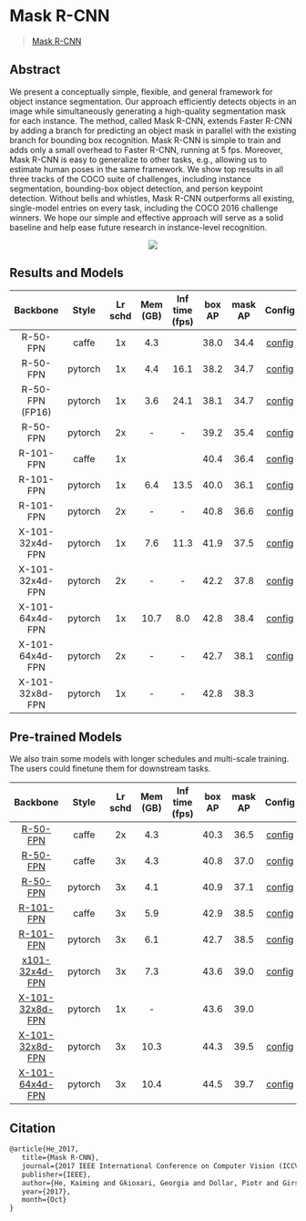 # Mask R-CNN

> [Mask R-CNN](https://arxiv.org/abs/1703.06870)

<!-- [ALGORITHM] -->

## Abstract

We present a conceptually simple, flexible, and general framework for object instance segmentation. Our approach efficiently detects objects in an image while simultaneously generating a high-quality segmentation mask for each instance. The method, called Mask R-CNN, extends Faster R-CNN by adding a branch for predicting an object mask in parallel with the existing branch for bounding box recognition. Mask R-CNN is simple to train and adds only a small overhead to Faster R-CNN, running at 5 fps. Moreover, Mask R-CNN is easy to generalize to other tasks, e.g., allowing us to estimate human poses in the same framework. We show top results in all three tracks of the COCO suite of challenges, including instance segmentation, bounding-box object detection, and person keypoint detection. Without bells and whistles, Mask R-CNN outperforms all existing, single-model entries on every task, including the COCO 2016 challenge winners. We hope our simple and effective approach will serve as a solid baseline and help ease future research in instance-level recognition.

<div align=center>
<img src="https://user-images.githubusercontent.com/40661020/143967081-c2552bed-9af2-46c4-ae44-5b3b74e5679f.png"/>
</div>

## Results and Models

|    Backbone     |  Style  | Lr schd | Mem (GB) | Inf time (fps) | box AP | mask AP |                                                        Config                                                         |                                                                                                                                                                            Download                                                                                                                                                                             |
| :-------------: | :-----: | :-----: | :------: | :------------: | :----: | :-----: | :-------------------------------------------------------------------------------------------------------------------: | :-------------------------------------------------------------------------------------------------------------------------------------------------------------------------------------------------------------------------------------------------------------------------------------------------------------------------------------------------------------: |
|    R-50-FPN     |  caffe  |   1x    |   4.3    |                |  38.0  |  34.4   | [config](https://github.com/open-mmlab/mmdetection/tree/master/configs/mask_rcnn/mask_rcnn_r50_caffe_fpn_1x_coco.py)  |   [model](https://download.openmmlab.com/mmdetection/v2.0/mask_rcnn/mask_rcnn_r50_caffe_fpn_1x_coco/mask_rcnn_r50_caffe_fpn_1x_coco_bbox_mAP-0.38__segm_mAP-0.344_20200504_231812-0ebd1859.pth) \| [log](https://download.openmmlab.com/mmdetection/v2.0/mask_rcnn/mask_rcnn_r50_caffe_fpn_1x_coco/mask_rcnn_r50_caffe_fpn_1x_coco_20200504_231812.log.json)    |
|    R-50-FPN     | pytorch |   1x    |   4.4    |      16.1      |  38.2  |  34.7   |    [config](https://github.com/open-mmlab/mmdetection/tree/master/configs/mask_rcnn/mask_rcnn_r50_fpn_1x_coco.py)     |                                  [model](https://download.openmmlab.com/mmdetection/v2.0/mask_rcnn/mask_rcnn_r50_fpn_1x_coco/mask_rcnn_r50_fpn_1x_coco_20200205-d4b0c5d6.pth) \| [log](https://download.openmmlab.com/mmdetection/v2.0/mask_rcnn/mask_rcnn_r50_fpn_1x_coco/mask_rcnn_r50_fpn_1x_coco_20200205_050542.log.json)                                  |
| R-50-FPN (FP16) | pytorch |   1x    |   3.6    |      24.1      |  38.1  |  34.7   |  [config](https://github.com/open-mmlab/mmdetection/tree/master/configs/mask_rcnn/mask_rcnn_r50_fpn_fp16_1x_coco.py)  |                             [model](https://download.openmmlab.com/mmdetection/v2.0/fp16/mask_rcnn_r50_fpn_fp16_1x_coco/mask_rcnn_r50_fpn_fp16_1x_coco_20200205-59faf7e4.pth) \| [log](https://download.openmmlab.com/mmdetection/v2.0/fp16/mask_rcnn_r50_fpn_fp16_1x_coco/mask_rcnn_r50_fpn_fp16_1x_coco_20200205_130539.log.json)                             |
|    R-50-FPN     | pytorch |   2x    |    -     |       -        |  39.2  |  35.4   |    [config](https://github.com/open-mmlab/mmdetection/tree/master/configs/mask_rcnn/mask_rcnn_r50_fpn_2x_coco.py)     |               [model](https://download.openmmlab.com/mmdetection/v2.0/mask_rcnn/mask_rcnn_r50_fpn_2x_coco/mask_rcnn_r50_fpn_2x_coco_bbox_mAP-0.392__segm_mAP-0.354_20200505_003907-3e542a40.pth) \| [log](https://download.openmmlab.com/mmdetection/v2.0/mask_rcnn/mask_rcnn_r50_fpn_2x_coco/mask_rcnn_r50_fpn_2x_coco_20200505_003907.log.json)               |
|    R-101-FPN    |  caffe  |   1x    |          |                |  40.4  |  36.4   | [config](https://github.com/open-mmlab/mmdetection/tree/master/configs/mask_rcnn/mask_rcnn_r101_caffe_fpn_1x_coco.py) |                [model](https://download.openmmlab.com/mmdetection/v2.0/mask_rcnn/mask_rcnn_r101_caffe_fpn_1x_coco/mask_rcnn_r101_caffe_fpn_1x_coco_20200601_095758-805e06c1.pth) \| [log](https://download.openmmlab.com/mmdetection/v2.0/mask_rcnn/mask_rcnn_r101_caffe_fpn_1x_coco/mask_rcnn_r101_caffe_fpn_1x_coco_20200601_095758.log.json)                 |
|    R-101-FPN    | pytorch |   1x    |   6.4    |      13.5      |  40.0  |  36.1   |    [config](https://github.com/open-mmlab/mmdetection/tree/master/configs/mask_rcnn/mask_rcnn_r101_fpn_1x_coco.py)    |                                [model](https://download.openmmlab.com/mmdetection/v2.0/mask_rcnn/mask_rcnn_r101_fpn_1x_coco/mask_rcnn_r101_fpn_1x_coco_20200204-1efe0ed5.pth) \| [log](https://download.openmmlab.com/mmdetection/v2.0/mask_rcnn/mask_rcnn_r101_fpn_1x_coco/mask_rcnn_r101_fpn_1x_coco_20200204_144809.log.json)                                |
|    R-101-FPN    | pytorch |   2x    |    -     |       -        |  40.8  |  36.6   |    [config](https://github.com/open-mmlab/mmdetection/tree/master/configs/mask_rcnn/mask_rcnn_r101_fpn_2x_coco.py)    |             [model](https://download.openmmlab.com/mmdetection/v2.0/mask_rcnn/mask_rcnn_r101_fpn_2x_coco/mask_rcnn_r101_fpn_2x_coco_bbox_mAP-0.408__segm_mAP-0.366_20200505_071027-14b391c7.pth) \| [log](https://download.openmmlab.com/mmdetection/v2.0/mask_rcnn/mask_rcnn_r101_fpn_2x_coco/mask_rcnn_r101_fpn_2x_coco_20200505_071027.log.json)             |
| X-101-32x4d-FPN | pytorch |   1x    |   7.6    |      11.3      |  41.9  |  37.5   | [config](https://github.com/open-mmlab/mmdetection/tree/master/configs/mask_rcnn/mask_rcnn_x101_32x4d_fpn_1x_coco.py) |                    [model](https://download.openmmlab.com/mmdetection/v2.0/mask_rcnn/mask_rcnn_x101_32x4d_fpn_1x_coco/mask_rcnn_x101_32x4d_fpn_1x_coco_20200205-478d0b67.pth) \| [log](https://download.openmmlab.com/mmdetection/v2.0/mask_rcnn/mask_rcnn_x101_32x4d_fpn_1x_coco/mask_rcnn_x101_32x4d_fpn_1x_coco_20200205_034906.log.json)                    |
| X-101-32x4d-FPN | pytorch |   2x    |    -     |       -        |  42.2  |  37.8   | [config](https://github.com/open-mmlab/mmdetection/tree/master/configs/mask_rcnn/mask_rcnn_x101_32x4d_fpn_2x_coco.py) | [model](https://download.openmmlab.com/mmdetection/v2.0/mask_rcnn/mask_rcnn_x101_32x4d_fpn_2x_coco/mask_rcnn_x101_32x4d_fpn_2x_coco_bbox_mAP-0.422__segm_mAP-0.378_20200506_004702-faef898c.pth) \| [log](https://download.openmmlab.com/mmdetection/v2.0/mask_rcnn/mask_rcnn_x101_32x4d_fpn_2x_coco/mask_rcnn_x101_32x4d_fpn_2x_coco_20200506_004702.log.json) |
| X-101-64x4d-FPN | pytorch |   1x    |   10.7   |      8.0       |  42.8  |  38.4   | [config](https://github.com/open-mmlab/mmdetection/tree/master/configs/mask_rcnn/mask_rcnn_x101_64x4d_fpn_1x_coco.py) |                    [model](https://download.openmmlab.com/mmdetection/v2.0/mask_rcnn/mask_rcnn_x101_64x4d_fpn_1x_coco/mask_rcnn_x101_64x4d_fpn_1x_coco_20200201-9352eb0d.pth) \| [log](https://download.openmmlab.com/mmdetection/v2.0/mask_rcnn/mask_rcnn_x101_64x4d_fpn_1x_coco/mask_rcnn_x101_64x4d_fpn_1x_coco_20200201_124310.log.json)                    |
| X-101-64x4d-FPN | pytorch |   2x    |    -     |       -        |  42.7  |  38.1   | [config](https://github.com/open-mmlab/mmdetection/tree/master/configs/mask_rcnn/mask_rcnn_x101_64x4d_fpn_2x_coco.py) |                [model](https://download.openmmlab.com/mmdetection/v2.0/mask_rcnn/mask_rcnn_x101_64x4d_fpn_2x_coco/mask_rcnn_x101_64x4d_fpn_2x_coco_20200509_224208-39d6f70c.pth) \| [log](https://download.openmmlab.com/mmdetection/v2.0/mask_rcnn/mask_rcnn_x101_64x4d_fpn_2x_coco/mask_rcnn_x101_64x4d_fpn_2x_coco_20200509_224208.log.json)                 |
| X-101-32x8d-FPN | pytorch |   1x    |    -     |       -        |  42.8  |  38.3   |                                                                                                                       |                                                                                                                                                                                                                                                                                                                                                                 |

## Pre-trained Models

We also train some models with longer schedules and multi-scale training. The users could finetune them for downstream tasks.

|                               Backbone                                |  Style  | Lr schd | Mem (GB) | Inf time (fps) | box AP | mask AP |                                                               Config                                                               |                                                                                                                                                                                                    Download                                                                                                                                                                                                     |
| :-------------------------------------------------------------------: | :-----: | :-----: | :------: | :------------: | :----: | :-----: | :--------------------------------------------------------------------------------------------------------------------------------: | :-------------------------------------------------------------------------------------------------------------------------------------------------------------------------------------------------------------------------------------------------------------------------------------------------------------------------------------------------------------------------------------------------------------: |
|     [R-50-FPN](./mask_rcnn_r50_caffe_fpn_mstrain-poly_2x_coco.py)     |  caffe  |   2x    |   4.3    |                |  40.3  |  36.5   | [config](https://github.com/open-mmlab/mmdetection/tree/master/configs/mask_rcnn/mask_rcnn_r50_caffe_fpn_mstrain-poly_2x_coco.py)  | [model](https://download.openmmlab.com/mmdetection/v2.0/mask_rcnn/mask_rcnn_r50_caffe_fpn_mstrain-poly_2x_coco/mask_rcnn_r50_caffe_fpn_mstrain-poly_2x_coco_bbox_mAP-0.403__segm_mAP-0.365_20200504_231822-a75c98ce.pth) \| [log](https://download.openmmlab.com/mmdetection/v2.0/mask_rcnn/mask_rcnn_r50_caffe_fpn_mstrain-poly_2x_coco/mask_rcnn_r50_caffe_fpn_mstrain-poly_2x_coco_20200504_231822.log.json) |
|     [R-50-FPN](./mask_rcnn_r50_caffe_fpn_mstrain-poly_3x_coco.py)     |  caffe  |   3x    |   4.3    |                |  40.8  |  37.0   | [config](https://github.com/open-mmlab/mmdetection/tree/master/configs/mask_rcnn/mask_rcnn_r50_caffe_fpn_mstrain-poly_3x_coco.py)  | [model](https://download.openmmlab.com/mmdetection/v2.0/mask_rcnn/mask_rcnn_r50_caffe_fpn_mstrain-poly_3x_coco/mask_rcnn_r50_caffe_fpn_mstrain-poly_3x_coco_bbox_mAP-0.408__segm_mAP-0.37_20200504_163245-42aa3d00.pth) \| [log](https://download.openmmlab.com/mmdetection/v2.0/mask_rcnn/mask_rcnn_r50_caffe_fpn_mstrain-poly_3x_coco/mask_rcnn_r50_caffe_fpn_mstrain-poly_3x_coco_20200504_163245.log.json)  |
|        [R-50-FPN](./mask_rcnn_r50_fpn_mstrain-poly_3x_coco.py)        | pytorch |   3x    |   4.1    |                |  40.9  |  37.1   |    [config](https://github.com/open-mmlab/mmdetection/tree/master/configs/mask_rcnn/mask_rcnn_r50_fpn_mstrain-poly_3x_coco.py)     |                            [model](https://download.openmmlab.com/mmdetection/v2.0/mask_rcnn/mask_rcnn_r50_fpn_mstrain-poly_3x_coco/mask_rcnn_r50_fpn_mstrain-poly_3x_coco_20210524_201154-21b550bb.pth) \| [log](https://download.openmmlab.com/mmdetection/v2.0/mask_rcnn/mask_rcnn_r50_fpn_mstrain-poly_3x_coco/mask_rcnn_r50_fpn_mstrain-poly_3x_coco_20210524_201154.log.json)                             |
|    [R-101-FPN](./mask_rcnn_r101_caffe_fpn_mstrain-poly_3x_coco.py)    |  caffe  |   3x    |   5.9    |                |  42.9  |  38.5   | [config](https://github.com/open-mmlab/mmdetection/tree/master/configs/mask_rcnn/mask_rcnn_r101_caffe_fpn_mstrain-poly_3x_coco.py) |                   [model](https://download.openmmlab.com/mmdetection/v2.0/mask_rcnn/mask_rcnn_r101_caffe_fpn_mstrain-poly_3x_coco/mask_rcnn_r101_caffe_fpn_mstrain-poly_3x_coco_20210526_132339-3c33ce02.pth) \| [log](https://download.openmmlab.com/mmdetection/v2.0/mask_rcnn_r101_caffe_fpn_mstrain-poly_3x_coco/mask_rcnn_r101_caffe_fpn_mstrain-poly_3x_coco_20210526_132339.log.json)                    |
|       [R-101-FPN](./mask_rcnn_r101_fpn_mstrain-poly_3x_coco.py)       | pytorch |   3x    |   6.1    |                |  42.7  |  38.5   |    [config](https://github.com/open-mmlab/mmdetection/tree/master/configs/mask_rcnn/mask_rcnn_r101_fpn_mstrain-poly_3x_coco.py)    |                          [model](https://download.openmmlab.com/mmdetection/v2.0/mask_rcnn/mask_rcnn_r101_fpn_mstrain-poly_3x_coco/mask_rcnn_r101_fpn_mstrain-poly_3x_coco_20210524_200244-5675c317.pth) \| [log](https://download.openmmlab.com/mmdetection/v2.0/mask_rcnn/mask_rcnn_r101_fpn_mstrain-poly_3x_coco/mask_rcnn_r101_fpn_mstrain-poly_3x_coco_20210524_200244.log.json)                           |
| [x101-32x4d-FPN](./mask_rcnn_x101_32x4d_fpn_mstrain-poly_3x_coco.py)  | pytorch |   3x    |   7.3    |                |  43.6  |  39.0   | [config](https://github.com/open-mmlab/mmdetection/tree/master/configs/mask_rcnn/mask_rcnn_x101_32x4d_fpn_mstrain-poly_3x_coco.py) |              [model](https://download.openmmlab.com/mmdetection/v2.0/mask_rcnn/mask_rcnn_x101_32x4d_fpn_mstrain-poly_3x_coco/mask_rcnn_x101_32x4d_fpn_mstrain-poly_3x_coco_20210524_201410-abcd7859.pth) \| [log](https://download.openmmlab.com/mmdetection/v2.0/mask_rcnn/mask_rcnn_x101_32x4d_fpn_mstrain-poly_3x_coco/mask_rcnn_x101_32x4d_fpn_mstrain-poly_3x_coco_20210524_201410.log.json)               |
| [X-101-32x8d-FPN](./mask_rcnn_x101_32x8d_fpn_mstrain-poly_3x_coco.py) | pytorch |   1x    |    -     |                |  43.6  |  39.0   |                                                                                                                                    |                                                                                                                                                                                                                                                                                                                                                                                                                 |
| [X-101-32x8d-FPN](./mask_rcnn_x101_32x8d_fpn_mstrain-poly_3x_coco.py) | pytorch |   3x    |   10.3   |                |  44.3  |  39.5   | [config](https://github.com/open-mmlab/mmdetection/tree/master/configs/mask_rcnn/mask_rcnn_x101_32x8d_fpn_mstrain-poly_3x_coco.py) |              [model](https://download.openmmlab.com/mmdetection/v2.0/mask_rcnn/mask_rcnn_x101_32x8d_fpn_mstrain-poly_3x_coco/mask_rcnn_x101_32x8d_fpn_mstrain-poly_3x_coco_20210607_161042-8bd2c639.pth) \| [log](https://download.openmmlab.com/mmdetection/v2.0/mask_rcnn/mask_rcnn_x101_32x8d_fpn_mstrain-poly_3x_coco/mask_rcnn_x101_32x8d_fpn_mstrain-poly_3x_coco_20210607_161042.log.json)               |
| [X-101-64x4d-FPN](./mask_rcnn_x101_64x4d_fpn_mstrain-poly_3x_coco.py) | pytorch |   3x    |   10.4   |                |  44.5  |  39.7   | [config](https://github.com/open-mmlab/mmdetection/tree/master/configs/mask_rcnn/mask_rcnn_x101_64x4d_fpn_mstrain-poly_3x_coco.py) |              [model](https://download.openmmlab.com/mmdetection/v2.0/mask_rcnn/mask_rcnn_x101_64x4d_fpn_mstrain-poly_3x_coco/mask_rcnn_x101_64x4d_fpn_mstrain-poly_3x_coco_20210526_120447-c376f129.pth) \| [log](https://download.openmmlab.com/mmdetection/v2.0/mask_rcnn/mask_rcnn_x101_64x4d_fpn_mstrain-poly_3x_coco/mask_rcnn_x101_64x4d_fpn_mstrain-poly_3x_coco_20210526_120447.log.json)               |

## Citation

```latex
@article{He_2017,
   title={Mask R-CNN},
   journal={2017 IEEE International Conference on Computer Vision (ICCV)},
   publisher={IEEE},
   author={He, Kaiming and Gkioxari, Georgia and Dollar, Piotr and Girshick, Ross},
   year={2017},
   month={Oct}
}
```
